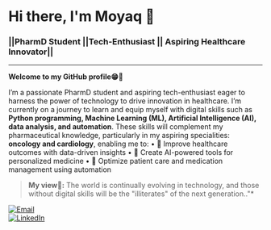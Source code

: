 # **Hi there, I'm Moyaq 👋**
### ||PharmD Student ||Tech-Enthusiast || Aspiring Healthcare Innovator||
___
**Welcome to my GitHub profile😁🤗**

I’m a passionate PharmD student and aspiring tech-enthusiast eager to harness the power of technology to drive innovation in healthcare. I’m currently on a journey to learn and equip myself with digital skills such as **Python programming, Machine Learning (ML), Artificial Intelligence (AI), data analysis, and automation**. These skills will complement my pharmaceutical knowledge, particularly in my aspiring specialities: **oncology and cardiology**, enabling me to:
	•	🔬 Improve healthcare outcomes with data-driven insights
	•	🤖 Create AI-powered tools for personalized medicine
	•	💊 Optimize patient care and medication management using automation

> **My view💬:** The world is continually evolving in technology, and those without digital skills will be the "illiterates" of the next generation.."*



[![ Email](https://img.shields.io/badge/Email-legendmohammed3585%40gmail.com-red)](mailto:legendmohammed3585@gmail.com)  
[![LinkedIn](https://img.shields.io/badge/LinkedIn-Yakubu%20Mohammed-blue)](http://linkedin.com/in/yakubu-mohammed-559470236)
<!---
MoYaq/MoYaq is a ✨ special ✨ repository because its `README.md` (this file) appears on your GitHub profile.
You can click the Preview link to take a look at your changes.
--->
